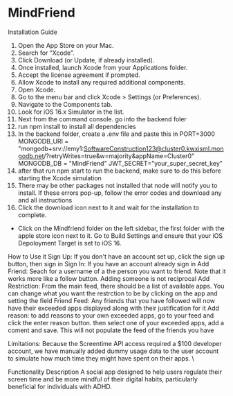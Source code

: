 # MindFriend
 
Installation Guide
 
1.  Open the App Store on your Mac.
2.  Search for “Xcode”.
3.  Click Download (or Update, if already installed).
4.  Once installed, launch Xcode from your Applications folder.
5.  Accept the license agreement if prompted.
6.  Allow Xcode to install any required additional components.
7.  Open Xcode.
8.  Go to the menu bar and click Xcode > Settings (or Preferences).
9.  Navigate to the Components tab.
10. Look for iOS 16.x Simulator in the list.
11. Next from the command console. go into the backend foler
12. run npm install to install all dependencies
13. In the backend folder, create a .env file and paste this in
PORT=3000
MONGODB_URI = "mongodb+srv://emy1:SoftwareConstruction123@cluster0.kwxisml.mongodb.net/?retryWrites=true&w=majority&appName=Cluster0"
MONGODB_DB = "MindFriend"
JWT_SECRET="your_super_secret_key"
14. after that run npm start to run the backend, make sure to do this before starting the Xcode simulation
15. There may be other packages not installed that node will notify you to install. If these errors pop-up, follow the error codes and download any and all instructions
11. Click the download icon next to it and wait for the installation to complete.
 
- Click on the Mindfriend folder on the left sidebar, the first folder with the apple store icon next to it. Go to Build Settings and ensure that your iOS Depoloyment Target is set to iOS 16.
 
How to Use it
Sign Up: If you don't have an account set up, click the sign up button, then sign in
Sign In: If you have an account already sign in
Add Friend: Seach for a username of a the person you want to friend. Note that it works more like a follow button. Adding someone is not reciprocal
Add Restriction: From the main feed, there should be a list of available apps. You can change what you want the restrction to be by clicking on the app and setting the field
Friend Feed: Any friends that you have followed will now have their exceeded apps displayed along with their justification for it
Add reason: to add reasons to your own exceeded apps, go to your feed and click the enter reason button. then select one of your exceeded apps, add a coment and save. This will not populate the feed of the friends you have
 
Limitations:
Because the Screentime API access required a $100 developer account, we have manually added dummy usage data to the user account to simulate how much time they might have spent on their apps. \
 
Functionality Description
A social app designed to help users regulate their screen time and be more mindful of their digital habits, particularly beneficial for individuals with ADHD.
